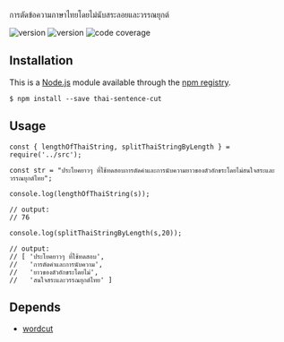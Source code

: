 การตัดข้อความภาษาไทยโดยไม่นับสระลอยและวรรณยุกต์

<img src="https://img.shields.io/badge/dynamic/json?label=version&query=version&url=https%3A%2F%2Fraw.githubusercontent.com%2Fporpldev%2Fthai-sentence-cut%2Fmaster%2Fpackage.json" alt="version">
<img src="https://img.shields.io/badge/dynamic/json?label=license&query=license&url=https%3A%2F%2Fraw.githubusercontent.com%2Fporpldev%2Fthai-sentence-cut%2Fmaster%2Fpackage.json" alt="version">
<img src="https://img.shields.io/codecov/c/github/porpldev/thai-sentence-cut" alt="code coverage">

## Installation

This is a [Node.js](https://nodejs.org/en/) module available through the
[npm registry](https://www.npmjs.com/).

```
$ npm install --save thai-sentence-cut
```

## Usage

```
const { lengthOfThaiString, splitThaiStringByLength } = require('../src');

const str = "ประโยคยาวๆ ที่ใช้ทดสอบการตัดคำและการนับความยาวของตัวอักขระโดยไม่สนใจสระและวรรณยุกต์ไทย";

console.log(lengthOfThaiString(s));

// output:
// 76

console.log(splitThaiStringByLength(s,20));

// output:
// [ 'ประโยคยาวๆ ที่ใช้ทดสอบ',
//   'การตัดคำและการนับความ',
//   'ยาวของตัวอักขระโดยไม่',
//   'สนใจสระและวรรณยุกต์ไทย' ]
```

## Depends
- [wordcut](https://www.npmjs.com/package/wordcut)
